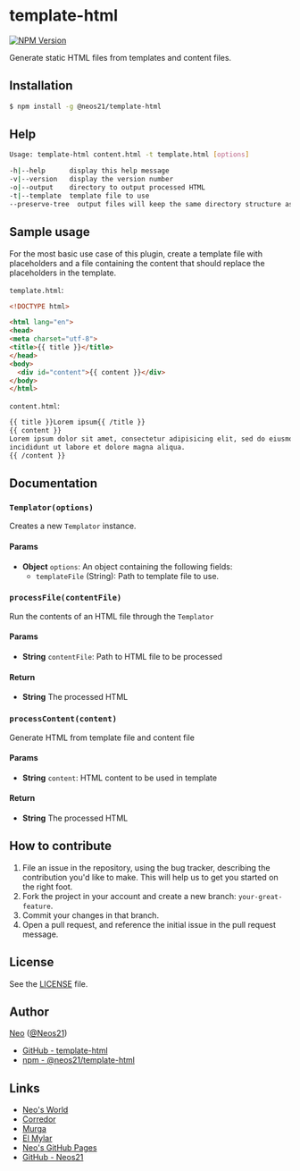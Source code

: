 # template-html

[![NPM Version](https://img.shields.io/npm/v/@neos21/template-html.svg)](https://www.npmjs.com/package/@neos21/template-html)

Generate static HTML files from templates and content files.


## Installation

```sh
$ npm install -g @neos21/template-html
```


## Help

```sh
Usage: template-html content.html -t template.html [options]

-h|--help      display this help message
-v|--version   display the version number
-o|--output    directory to output processed HTML
-t|--template  template file to use
--preserve-tree  output files will keep the same directory structure as the source files
```


## Sample usage

For the most basic use case of this plugin, create a template file with
placeholders and a file containing the content that should replace the
placeholders in the template.

`template.html`:

```html
<!DOCTYPE html>

<html lang="en">
<head>
<meta charset="utf-8">
<title>{{ title }}</title>
</head>
<body>
  <div id="content">{{ content }}</div>
</body>
</html>
```

`content.html`:

```html
{{ title }}Lorem ipsum{{ /title }}
{{ content }}
Lorem ipsum dolor sit amet, consectetur adipisicing elit, sed do eiusmod tempor
incididunt ut labore et dolore magna aliqua.
{{ /content }}
```


## Documentation

### `Templator(options)`
Creates a new `Templator` instance.

#### Params
- **Object** `options`: An object containing the following fields:
  - `templateFile` (String): Path to template file to use.


### `processFile(contentFile)`
Run the contents of an HTML file through the `Templator`

#### Params
- **String** `contentFile`: Path to HTML file to be processed

#### Return
- **String** The processed HTML

### `processContent(content)`
Generate HTML from template file and content file

#### Params
- **String** `content`: HTML content to be used in template

#### Return
- **String** The processed HTML


## How to contribute

1. File an issue in the repository, using the bug tracker, describing the
   contribution you'd like to make. This will help us to get you started on the
   right foot.
2. Fork the project in your account and create a new branch:
   `your-great-feature`.
3. Commit your changes in that branch.
4. Open a pull request, and reference the initial issue in the pull request
   message.


## License

See the [LICENSE](./LICENSE) file.


## Author

[Neo](http://neo.s21.xrea.com/) ([@Neos21](https://twitter.com/Neos21))

- [GitHub - template-html](https://github.com/Neos21/template-html)
- [npm - @neos21/template-html](https://www.npmjs.com/package/@neos21/template-html)


## Links

- [Neo's World](http://neo.s21.xrea.com/)
- [Corredor](http://neos21.hatenablog.com/)
- [Murga](http://neos21.hatenablog.jp/)
- [El Mylar](http://neos21.hateblo.jp/)
- [Neo's GitHub Pages](https://neos21.github.io/)
- [GitHub - Neos21](https://github.com/Neos21/)
